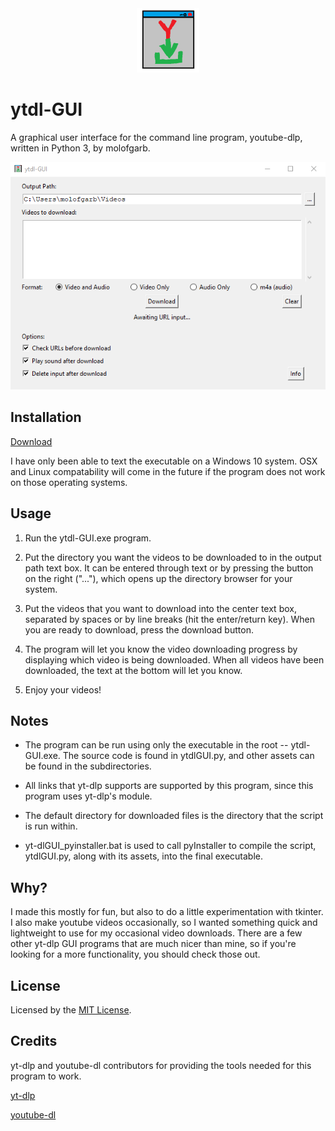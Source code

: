 <div style="text-align: center;"><img src=resources/logo-small.png></div>

# ytdl-GUI 
A graphical user interface for the command line program, youtube-dlp, written in Python 3, by molofgarb.

![ytdl-GUI](.github/banner.png?raw=true "ytdl-gui picture")

## Installation
[Download](https://github.com/molofgarb/ytdl-GUI/releases/download/v0.1-alpha/ytdl-GUI.exe)

I have only been able to text the executable on a Windows 10 system. OSX and Linux compatability will come in the future if the program does not work on those operating systems.

## Usage
1. Run the ytdl-GUI.exe program. 

2. Put the directory you want the videos to be downloaded to in the output path text box. It can be entered through text or by pressing the button on the right ("..."), which opens up the directory browser for your system. 

3. Put the videos that you want to download into the center text box, separated by spaces or by line breaks (hit the enter/return key). When you are ready to download, press the download button. 

4. The program will let you know the video downloading progress by displaying which video is being downloaded. When all videos have been downloaded, the text at the bottom will let you know.

5. Enjoy your videos!

## Notes
- The program can be run using only the executable in the root -- ytdl-GUI.exe. The source code is found in ytdlGUI.py, and other assets can be found in the subdirectories. 

- All links that yt-dlp supports are supported by this
program, since this program uses yt-dlp's module.

- The default directory for downloaded files is the directory that the script is run within.

- yt-dlGUI_pyinstaller.bat is used to call pyInstaller to compile the script, ytdlGUI.py, along with its assets, into the final executable.

## Why?
I made this mostly for fun, but also to do a little experimentation with tkinter. I also make youtube videos occasionally, so I wanted something quick and lightweight to use for my occasional video downloads. There are a few other yt-dlp GUI programs that are much nicer than mine, so if you're looking for a more functionality, you should check those out. 

## License
Licensed by the [MIT License](https://github.com/molofgarb/ytdl-GUI/blob/main/LICENSE).

## Credits
yt-dlp and youtube-dl contributors for providing the tools needed for this program to work.

[yt-dlp](https://github.com/yt-dlp/yt-dlp)

[youtube-dl](https://github.com/ytdl-org/youtube-dl)
